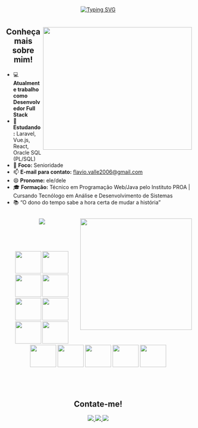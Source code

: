 #
<div align="center">
<a href="https://git.io/typing-svg"><img src="https://readme-typing-svg.herokuapp.com?font=Fira+Code&pause=1000&width=435&lines=Bem+vindo(a)%2C+ao+meu+perfil!;Eu+sou+Flavio+Valle+da+Cunha;%3C+Desenvolvedor+Full+Stack+%3E" alt="Typing SVG" /></a>
</div>

#

<div class="container">
  <img align="right" src="https://i.pinimg.com/originals/e4/26/70/e426702edf874b181aced1e2fa5c6cde.gif" width="400px" height="330px" />
  <h2 align="center"> Conheça mais sobre mim! </h2>
  
<div class="lista">
  
- 💻 **Atualmente trabalho como Desenvolvedor Full Stack**
- 🌱 **Estudando:** Laravel, Vue.js, React, Oracle SQL (PL/SQL)
- 🚀 **Foco:** Senioridade
- 📫 **E-mail para contato:** flavio.valle2006@gmail.com
- 😄 **Pronome:** ele/dele
- 🎓 **Formação:** Técnico em Programação Web/Java pelo Instituto PROA | Cursando Tecnólogo em Análise e Desenvolvimento de Sistemas
- 📚 “O dono do tempo sabe a hora certa de mudar a história”

</div>
  
  ##

  <div class="status" align="center">
    <img src="https://github-readme-stats.vercel.app/api?username=flavio-valle&theme=react&show_icons=true&locale=pt-br" />
    <img align="right" src="https://github-readme-stats.vercel.app/api/top-langs/?username=flavio-valle&langs_count=4&locale=pt-br" width="300px"/>
  </div>

  ## <br>

  <div class="linguagens" align="center">
   <img src="https://cdn.jsdelivr.net/gh/devicons/devicon/icons/html5/html5-original-wordmark.svg" width="70px" height="60px"/> 
   <img src="https://cdn.jsdelivr.net/gh/devicons/devicon/icons/css3/css3-original-wordmark.svg" width="70px" height="60px" /> 
   <img src="https://cdn.jsdelivr.net/gh/devicons/devicon/icons/javascript/javascript-original.svg" width="70px" height="60px"/>
   <img src="https://cdn.jsdelivr.net/gh/devicons/devicon/icons/typescript/typescript-original.svg" width="70px" height="60px"/>
   <img src="https://cdn.jsdelivr.net/gh/devicons/devicon/icons/php/php-original.svg" width="70px" height="60px"/>
   <img src="https://cdn.jsdelivr.net/gh/devicons/devicon/icons/laravel/laravel-original.svg" width="70px" height="60px"/>
   <img src="https://cdn.jsdelivr.net/gh/devicons/devicon/icons/nuxtjs/nuxtjs-original-wordmark.svg" width="70px" height="60px"/>
   <img src="https://cdn.jsdelivr.net/gh/devicons/devicon/icons/vuejs/vuejs-original-wordmark.svg" width="70px" height="60px"/>
   <img src="https://cdn.jsdelivr.net/gh/devicons/devicon/icons/react/react-original-wordmark.svg" width="70px" height="60px"/>
   <img src="https://cdn.jsdelivr.net/gh/devicons/devicon/icons/mysql/mysql-original-wordmark.svg" width="70px" height="60px"/>
   <img src="https://cdn.jsdelivr.net/gh/devicons/devicon/icons/nodejs/nodejs-original-wordmark.svg" width="70px" height="60px"/>
   <img src="https://cdn.jsdelivr.net/gh/devicons/devicon/icons/git/git-original-wordmark.svg" width="70px" height="60px"/>
   <img src="https://cdn.jsdelivr.net/gh/devicons/devicon/icons/docker/docker-original-wordmark.svg" width="70px" height="60px"/>
  </div>

  ## <br>

  <div class="badges" align="center">
    <h2 style="text-align:center;">Contate-me!</h2>
    <a href="https://www.linkedin.com/in/flavio-valle-da-cunha/"> <img src="https://img.shields.io/badge/LinkedIn-0077B5?style=for-the-badge&logo=linkedin&logoColor=white"/> </a>
    <a href="https://github.com/flavio-valle"> <img src="https://img.shields.io/badge/GitHub-100000?style=for-the-badge&logo=github&logoColor=white"/> </a>
    <a href=""> <img src="https://img.shields.io/badge/Discord-7289DA?style=for-the-badge&logo=discord&logoColor=white" /> </a>
  </div>
  
</div>
